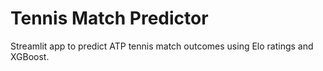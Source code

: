 # Tennis Match Predictor

Streamlit app to predict ATP tennis match outcomes using Elo ratings and XGBoost.
